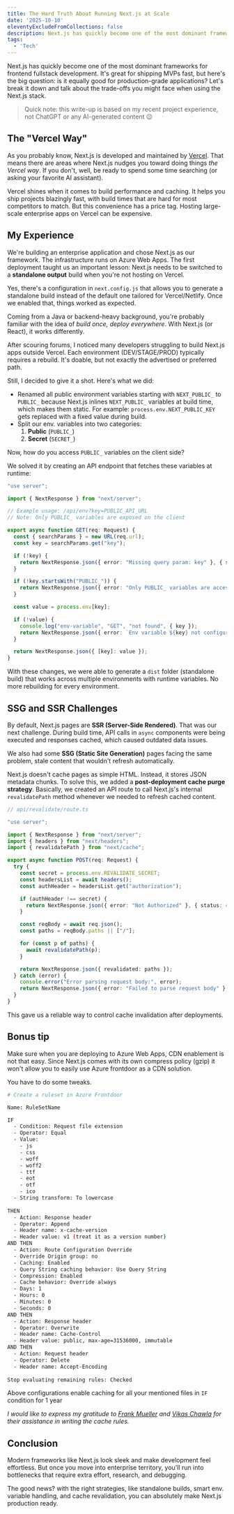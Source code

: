 ```yaml
---
title: The Hard Truth About Running Next.js at Scale
date: '2025-10-10'
eleventyExcludeFromCollections: false
description: Next.js has quickly become one of the most dominant frameworks for frontend fullstack development. It's great for shipping MVPs fast, but here's the big question, is it equally good for production-grade applications? Let's break it down and talk about the trade-offs you might face when using the Next.js stack.
tags:
  - 'Tech'
---
```


Next.js has quickly become one of the most dominant frameworks for frontend fullstack development. It's great for shipping MVPs fast, but here's the big question: is it equally good for production-grade applications? Let's break it down and talk about the trade-offs you might face when using the Next.js stack.

> Quick note: this write-up is based on my recent project experience, not ChatGPT or any AI-generated content 😉

## The "Vercel Way"

As you probably know, Next.js is developed and maintained by [Vercel](https://vercel.com/). That means there are areas where Next.js nudges you toward doing things *the Vercel way*. If you don't, well, be ready to spend some time searching (or asking your favorite AI assistant).

Vercel shines when it comes to build performance and caching. It helps you ship projects blazingly fast, with build times that are hard for most competitors to match. But this convenience has a price tag. Hosting large-scale enterprise apps on Vercel can be expensive.

## My Experience

We're building an enterprise application and chose Next.js as our framework. The infrastructure runs on Azure Web Apps. The first deployment taught us an important lesson: Next.js needs to be switched to a **standalone output** build when you're not hosting on Vercel.

Yes, there's a configuration in `next.config.js` that allows you to generate a standalone build instead of the default one tailored for Vercel/Netlify. Once we enabled that, things worked as expected.

Coming from a Java or backend-heavy background, you're probably familiar with the idea of *build once, deploy everywhere*. With Next.js (or React), it works differently.

After scouring forums, I noticed many developers struggling to build Next.js apps outside Vercel. Each environment (DEV/STAGE/PROD) typically requires a rebuild. It's doable, but not exactly the advertised or preferred path.

Still, I decided to give it a shot. Here's what we did:

- Renamed all public environment variables starting with `NEXT_PUBLIC_` to `PUBLIC_` because Next.js inlines `NEXT_PUBLIC_` variables at build time, which makes them static. For example: `process.env.NEXT_PUBLIC_KEY` gets replaced with a fixed value during build.
- Split our env. variables into two categories:
  1. **Public** (`PUBLIC_`)
  2. **Secret** (`SECRET_`)

Now, how do you access `PUBLIC_` variables on the client side?

We solved it by creating an API endpoint that fetches these variables at runtime:

```ts
"use server";

import { NextResponse } from "next/server";

// Example usage: /api/env?key=PUBLIC_API_URL
// Note: Only PUBLIC_ variables are exposed on the client

export async function GET(req: Request) {
  const { searchParams } = new URL(req.url);
  const key = searchParams.get("key");

  if (!key) {
    return NextResponse.json({ error: "Missing query param: key" }, { status: 400 });
  }

  if (!key.startsWith("PUBLIC_")) {
    return NextResponse.json({ error: "Only PUBLIC_ variables are accessible" }, { status: 403 });
  }

  const value = process.env[key];

  if (!value) {
    console.log("env-variable", "GET", "not found", { key });
    return NextResponse.json({ error: `Env variable ${key} not configured` }, { status: 404 });
  }

  return NextResponse.json({ [key]: value });
}
```

With these changes, we were able to generate a `dist` folder (standalone build) that works across multiple environments with runtime variables. No more rebuilding for every environment.

## SSG and SSR Challenges

By default, Next.js pages are **SSR (Server-Side Rendered)**. That was our next challenge. During build time, API calls in `async` components were being executed and responses cached, which caused outdated data issues.

We also had some **SSG (Static Site Generation)** pages facing the same problem, stale content that wouldn't refresh automatically.

Next.js doesn't cache pages as simple HTML. Instead, it stores JSON metadata chunks. To solve this, we added a **post-deployment cache purge strategy**. Basically, we created an API route to call Next.js's internal `revalidatePath` method whenever we needed to refresh cached content.

```ts
// api/revalidate/route.ts

"use server";

import { NextResponse } from "next/server";
import { headers } from "next/headers";
import { revalidatePath } from "next/cache";

export async function POST(req: Request) {
  try {
    const secret = process.env.REVALIDATE_SECRET;
    const headersList = await headers();
    const authHeader = headersList.get("authorization");

    if (authHeader !== secret) {
      return NextResponse.json({ error: "Not Authorized" }, { status: 401 });
    }

    const reqBody = await req.json();
    const paths = reqBody.paths || ["/"];

    for (const p of paths) {
      await revalidatePath(p);
    }

    return NextResponse.json({ revalidated: paths });
  } catch (error) {
    console.error("Error parsing request body:", error);
    return NextResponse.json({ error: "Failed to parse request body" }, { status: 400 });
  }
}
```

This gave us a reliable way to control cache invalidation after deployments.

## Bonus tip

Make sure when you are deploying to Azure Web Apps, CDN enablement is not that easy. Since Next.js comes with its own compress policy (gzip) it won't allow you to easily use Azure frontdoor as a CDN solution.

You have to do some tweaks.

```bash
# Create a ruleset in Azure Frontdoor

Name: RuleSetName

IF
  - Condition: Request file extension
  - Operator: Equal
  - Value:
    - js
    - css
    - woff
    - woff2
    - ttf
    - eot
    - otf
    - ico
  - String transform: To lowercase
  
THEN
  - Action: Response header
  - Operator: Append
  - Header name: x-cache-version
  - Header value: v1 (treat it as a version number)
AND THEN
  - Action: Route Configuration Override
  - Override Origin group: no
  - Caching: Enabled
  - Query String caching behavior: Use Query String
  - Compression: Enabled
  - Cache behavior: Override always
  - Days: 1
  - Hours: 0
  - Minutes: 0
  - Seconds: 0
AND THEN
  - Action: Response header
  - Operator: Overwrite
  - Header name: Cache-Control
  - Header value: public, max-age=31536000, immutable
AND THEN
  - Action: Request header
  - Operator: Delete
  - Header name: Accept-Encoding
  
Stop evaluating remaining rules: Checked
```

Above configurations enable caching for all your mentioned files in `IF` condition for 1 year

*I would like to express my gratitude to [Frank Mueller](https://www.linkedin.com/in/frank-mueller-2bbb491b0/) and [Vikas Chawla](https://www.linkedin.com/in/vikas-chawla-94726312/) for their assistance in writing the cache rules.*

## Conclusion

Modern frameworks like Next.js look sleek and make development feel effortless. But once you move into enterprise territory, you'll run into bottlenecks that require extra effort, research, and debugging.

The good news? with the right strategies, like standalone builds, smart env. variable handling, and cache revalidation, you can absolutely make Next.js production ready.
